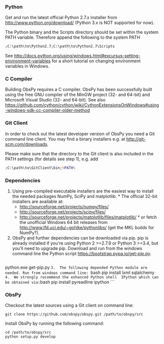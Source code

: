 ### Python

Get and run the latest official Python 2.7.x installer from  http://www.python.org/download/ (Python 3.x is NOT supported for now).

The Python binary and the Scripts directory should be set within the system PATH variable. Therefore append the following to the system PATH
```cmd
;C:\path\to\Python2.7;C:\path\to\Python2.7\Scripts
```
See  http://docs.python.org/using/windows.html#excursus-setting-environment-variables for a short tutorial on changing environment variables in Windows.

### C Compiler

Building ObsPy requires a C compiler. ObsPy has been successfully built using the free GNU compiler of the MinGW project (32- and 64-bit) and Microsoft Visual Studio (32- and 64-bit). See also https://github.com/cython/cython/wiki/CythonExtensionsOnWindows#using-windows-sdk-cc-compiler-older-method

### Git Client

In order to check out the latest developer version of ObsPy you need a Git command line client. You may find a binary installers e.g. at http://git-scm.com/downloads.

Please make sure that the directory to the Git client is also included in the PATH settings (for details see step 1), e.g. add
```cmd
;C:\path\to\GitClient\bin;%PATH%
```

### Dependencies

  1. Using pre-compiled executable installers are the easiest way to install the needed packages  NumPy,  SciPy and  matplotlib.
    * The official 32-bit installers are available at:
      *   http://sourceforge.net/projects/numpy/files/
      *   http://sourceforge.net/projects/scipy/files/
      *   http://sourceforge.net/projects/matplotlib/files/matplotlib/
    * or fetch the unofficial Windows 64 bit releases from  http://www.lfd.uci.edu/~gohlke/pythonlibs/ (get the MKL builds for NumPy?).
  2.  ObsPy and further dependencies can be downloaded via pip. pip is already installed if you're using Python 2 >=2.7.9 or Python 3 >=3.4, but you'll need to upgrade pip. Download and run from the windows command line the Python script https://bootstrap.pypa.io/get-pip.py.
      ```bash
python.exe get-pip.py
      ```
  3.  The following depended Python module are needed. Run from windows command line: 
      ```bash
pip install lxml sqlalchemy
      ```
  4.  We strongly recommend the enhanced Python shell  IPython which can be obtained via:
      ```bash
pip install pyreadline ipython
      ```

### ObsPy

Checkout the latest sources using a Git client on command line:
```
git clone https://github.com/obspy/obspy.git /path/to/obspy/src
```

Install ObsPy by running the following command:
```
cd /path/to/obspy/src
python setup.py develop
```
